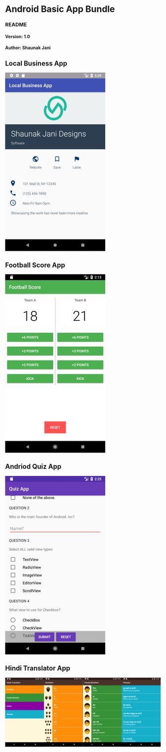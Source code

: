 # Android Basic App Bundle
### README
#### Version: 1.0
#### Author: Shaunak Jani

## Local Business App
![Local Business App][Local-Business-app]

[Local-Business-app]: ./LocalBusinessApp/media/app_screenshot.png

## Football Score App
![Football Score App][Football-Score-app]

[Football-Score-app]: ./FootballScore/media/app_screenshot.png

## Andriod Quiz App
![Andriod Quiz App][Andriod-Quiz-app]

[Andriod-Quiz-app]: ./QuizApp/media/app_screenshot.png

## Hindi Translator App
![Hindi Translator App][Hindi-Translator-app]

[Hindi-Translator-app]: ./Hindi_translator/media/app_screenshot.png